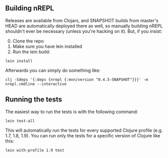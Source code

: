 ## Building nREPL

Releases are available from Clojars, and SNAPSHOT builds from master's
HEAD are automatically deployed there as well, so manually building
nREPL shouldn't ever be necessary (unless you're hacking on it).  But,
if you insist:

0. Clone the repo
1. Make sure you have lein installed
2. Run the lein build:

```
lein install
```

Afterwards you can simply do something like:

```
clj -Sdeps '{:deps {nrepl {:mvn/version "0.4.5-SNAPSHOT"}}}' -m nrepl.cmdline --interactive
```

## Running the tests

The easiest way to run the tests is with the following command:

```
lein test-all
```

This will automatically run the tests for every supported Clojure
profile (e.g. 1.7, 1.8, 1.9). You can run only the tests for a
specific version of Clojure like this:

```
lein with-profile 1.9 test
```
